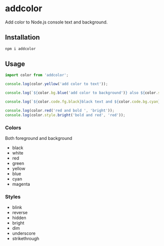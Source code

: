 # addcolor
 Add color to Node.js console text and background.


## Installation
```sh
npm i addcolor
```

## Usage
```js
import color from 'addcolor';

console.log(color.yellow('add color to text'));

console.log(`${color.bg.blue('add color to background')} also ${color.style.reverse('reverse background & foreground')}`);
```
```js
console.log(`${color.code.fg.black}black text and ${color.code.bg.cyan}black text with cyan background${color.code.reset}`);
```
```js
console.log(color.red('red and bold ', 'bright'));
console.log(color.style.bright('bold and red', 'red'));
```
### Colors
Both foreground and background
- black
- white 
- red
- green
- yellow
- blue
- cyan
- magenta
### Styles
- blink
- reverse
- hidden
- bright
- dim
- underscore
- strikethrough